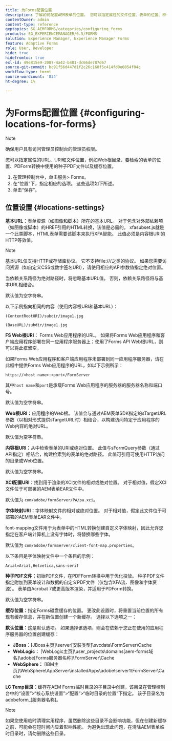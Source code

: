```yaml
---
title: 为Forms配置位置
description: 了解如何配置AEM表单的位置。 您可以指定属性的文件位置、表单的位置、种子PDF文件和缓存位置。
contentOwner: admin
content-type: reference
geptopics: SG_AEMFORMS/categories/configuring_forms
products: SG_EXPERIENCEMANAGER/6.5/FORMS
solution: Experience Manager, Experience Manager Forms
feature: Adaptive Forms
role: User, Developer
hide: true
hidefromtoc: true
exl-id: 49e815e9-2087-4a42-b481-dc66de787d67
source-git-commit: bc91f56d447d1f2c26c160f5c414fd0e6054f84c
workflow-type: tm+mt
source-wordcount: '834'
ht-degree: 1%

---
```


# 为Forms配置位置 {#configuring-locations-for-forms}

>[!NOTE]
> 
> 确保用户具有访问管理员控制台的管理员权限。

您可以指定属性的URL、URI和文件位置，例如Web根目录、要检索的表单的位置、PDForm转换中使用的种子PDF文件以及缓存位置。

1. 在管理控制台中，单击服务> Forms。
1. 在“位置”下，指定相应的选项。 这些选项如下所述。
1. 单击“保存”。

## 位置设置 {#locations-settings}

**基本URL：**&#x200B;表单资源（如图像和脚本）所在的基本URL。 对于包含对外部依赖项（如图像或脚本）的HREF引用的HTML转换，该值是必需的。 xfasubset.js就是一个此类脚本，HTML表单需要该脚本来执行XFA智能。 此值必须是内容根URI的HTTP等效值。

>[!NOTE]
>
>基本URL仅支持HTTP或存储库协议。 它不支持file:///之类的协议。 如果您需要访问资源（如自定义CSS或数字签名URI），请使用相应的API参数值指定绝对位置。

当依赖关系路径为绝对路径时，将忽略基本URL值。 否则，依赖关系路径将与基本URL相结合。

默认值为空字符串。

以下示例指向相同的内容（使用内容根URI和基本URL）：

`(ContentRootURI)/subdir/image1.jpg`

`(BaseURL)/subdir/image1.jpg`

**FS Web根URI：** Forms Web应用程序的URL。 如果将Forms Web应用程序和客户端应用程序部署在同一应用程序服务器上；使用了Forms API Web根URL，则可以将此框留空。

如果Forms Web应用程序和客户端应用程序未部署到同一应用程序服务器，请在此框中提供Forms Web应用程序的URL，如以下示例所示：

`https://<host name>:<port>/FormServer`

其中`host name`和`port`是承载Forms Web应用程序的服务器的服务器名称和端口号。

默认值为空字符串。

**Web根URI：**&#x200B;应用程序的Web根。 该值会与通过AEM表单SDK指定的sTargetURL参数（以相对形式提供sTargetURL时）相结合，以构建访问特定于应用程序的Web内容的绝对URL。

默认值为空字符串。

**内容根URI：**&#x200B;从中检索表单的URI或绝对位置。 此值与sFormQuery参数（通过API指定）相结合，构建检索到的表单的绝对路径。 此值可引用可使用HTTP访问的目录或Web位置。

默认值为空字符串。

**XCI配置URI：**&#x200B;找到用于渲染的XCI文件的相对或绝对位置。 对于相对值，假定XCI文件位于可部署的AEM表单EAR文件中。

默认值为 `com/adobe/formServer/PA/pa.xci`。

**字体映射URI：**&#x200B;字体映射文件的相对或绝对位置。 对于相对值，假定此文件位于可部署的AEM表单EAR文件中。

font-mapping文件用于为表单中的HTML转换创建自定义字体映射，因此允许您指定在客户端计算机上没有字体时，将替换哪些字体。

默认值为 `com/adobe/formServer/client-font-map.properties`。

以下条目是字体映射文件中一个条目的示例：

`Arial=Arial,Helvetica,sans-serif`

**种子PDF文件：**&#x200B;初始PDF文件，在PDFForm转换中用于优化投放。 种子PDF文件指定附加到表单设计和数据的自定义PDF文件（仅包含XFA流、图像和字体资源）。 表单由Acrobat 7或更高版本渲染，并适用于PDForm转换。

默认值为空字符串。

**缓存位置：**&#x200B;指定Forms磁盘缓存的位置。 更改此设置时，将重置当前位置的所有现有缓存信息，并在新位置创建一个新缓存。 选择以下选项之一：

**默认位置：**&#x200B;这是默认选项。 如果选择该选项，则会在依赖于您正在使用的应用程序服务器的位置创建缓存：

* **JBoss：**&#x200B;[JBoss主页]\server\[安装类型]\svcdata\FormServer\Cache
* **WebLogic：** [WebLogic主页]\user_projects\domains\[aem-forms域名]\adobe\[Forms服务器名称]\FormServer\Cache
* **WebSphere：** [IBM主页]\WebSphere\AppServer\installedApps\adobe\server1\FormServer\Cache

**LC Temp目录：**&#x200B;缓存在AEM Forms临时目录的子目录中创建，该目录在管理控制台中的“设置”>“核心系统设置”>“配置”>“临时目录的位置”下指定。 该子目录名为adobeform_[服务器名称]。

>[!NOTE]
>
>如果您使用临时清理实用程序，虽然删除这些目录不会影响功能，但在创建新缓存之前，可能会在短时间内显着影响性能。 为避免出现此问题，在清除AEM表单临时目录时，请勿删除这些目录。
